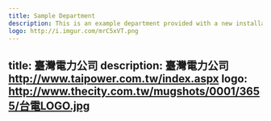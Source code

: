 ```yaml
---
title: Sample Department
description: This is an example department provided with a new installation of JKAN
logo: http://i.imgur.com/mrC5xVT.png
---
```

title: 臺灣電力公司
description: 臺灣電力公司<br>http://www.taipower.com.tw/index.aspx
logo: http://www.thecity.com.tw/mugshots/0001/3655/台電LOGO.jpg
---
